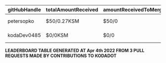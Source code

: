 | gitHubHandle   | totalAmountReceived | amountReceivedToMergedPrs | numOfOpenPRs | mergedPrs | closedPrs | linesAddedToLinesRemoved | totalCommitsMerged | lastTransactionLink  |
|-----------------|-----------------------|-------------------------------|-----------------|------------|------------|------------------------------|----------------------|------------------------------------------------------------------------------------------------------------------------------------|  
| petersopko | $50/0.27KSM | $50/0 | 1 | 0 | 1 | 0/0 | 0 | [Link to last transaction](https://kusama.subscan.io/extrinsic/0x8220eacad05f9d04b1f1b3d3daf1e752d021ec93dc5e1a85f580eca64401a8db) |
| kodaDev0485 | $0/0KSM | $0/0 | 2 | 0 | 1 | 0/0 | 0 | [Link to last transaction](null) |

 
 **LEADERBOARD TABLE GENERATED AT Apr 4th 2022 FROM 3 PULL REQUESTS MADE BY CONTRIBUTIONS TO KODADOT**